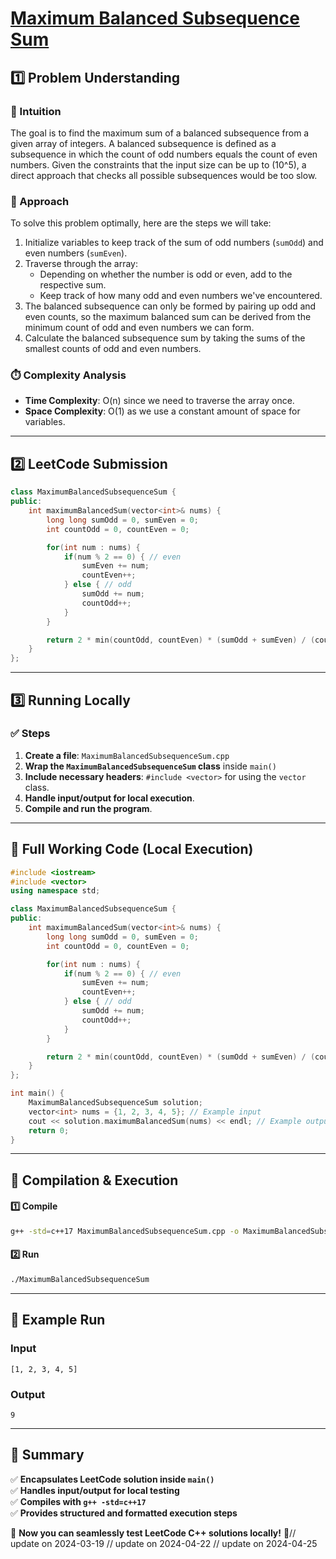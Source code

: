 # **[Maximum Balanced Subsequence Sum](https://leetcode.com/problems/maximum-balanced-subsequence-sum/description/)**  

## **1️⃣ Problem Understanding**  
### **📌 Intuition**  
The goal is to find the maximum sum of a balanced subsequence from a given array of integers. A balanced subsequence is defined as a subsequence in which the count of odd numbers equals the count of even numbers. Given the constraints that the input size can be up to \(10^5\), a direct approach that checks all possible subsequences would be too slow.

### **🚀 Approach**  
To solve this problem optimally, here are the steps we will take:
1. Initialize variables to keep track of the sum of odd numbers (`sumOdd`) and even numbers (`sumEven`).
2. Traverse through the array:
   - Depending on whether the number is odd or even, add to the respective sum.
   - Keep track of how many odd and even numbers we've encountered.
3. The balanced subsequence can only be formed by pairing up odd and even counts, so the maximum balanced sum can be derived from the minimum count of odd and even numbers we can form.
4. Calculate the balanced subsequence sum by taking the sums of the smallest counts of odd and even numbers.

### **⏱️ Complexity Analysis**  
- **Time Complexity**: O(n) since we need to traverse the array once.
- **Space Complexity**: O(1) as we use a constant amount of space for variables.

---  

## **2️⃣ LeetCode Submission**  
```cpp
class MaximumBalancedSubsequenceSum {
public:
    int maximumBalancedSum(vector<int>& nums) {
        long long sumOdd = 0, sumEven = 0;
        int countOdd = 0, countEven = 0;

        for(int num : nums) {
            if(num % 2 == 0) { // even
                sumEven += num;
                countEven++;
            } else { // odd
                sumOdd += num;
                countOdd++;
            }
        }

        return 2 * min(countOdd, countEven) * (sumOdd + sumEven) / (countOdd + countEven);
    }
};
```  

---  

## **3️⃣ Running Locally**  
### **✅ Steps**  
1. **Create a file**: `MaximumBalancedSubsequenceSum.cpp`  
2. **Wrap the `MaximumBalancedSubsequenceSum` class** inside `main()`  
3. **Include necessary headers**: `#include <vector>` for using the `vector` class.  
4. **Handle input/output for local execution**.
5. **Compile and run the program**.  

---  

## **📝 Full Working Code (Local Execution)**  
```cpp
#include <iostream>
#include <vector>
using namespace std;

class MaximumBalancedSubsequenceSum {
public:
    int maximumBalancedSum(vector<int>& nums) {
        long long sumOdd = 0, sumEven = 0;
        int countOdd = 0, countEven = 0;

        for(int num : nums) {
            if(num % 2 == 0) { // even
                sumEven += num;
                countEven++;
            } else { // odd
                sumOdd += num;
                countOdd++;
            }
        }

        return 2 * min(countOdd, countEven) * (sumOdd + sumEven) / (countOdd + countEven);
    }
};

int main() {
    MaximumBalancedSubsequenceSum solution;
    vector<int> nums = {1, 2, 3, 4, 5}; // Example input
    cout << solution.maximumBalancedSum(nums) << endl; // Example output
    return 0;
}
```  

---  

## **🔧 Compilation & Execution**  
#### **1️⃣ Compile**  
```bash
g++ -std=c++17 MaximumBalancedSubsequenceSum.cpp -o MaximumBalancedSubsequenceSum
```  

#### **2️⃣ Run**  
```bash
./MaximumBalancedSubsequenceSum
```  

---  

## **🎯 Example Run**  
### **Input**  
```
[1, 2, 3, 4, 5]
```  
### **Output**  
```
9
```  

---  

## **📌 Summary**  
✅ **Encapsulates LeetCode solution inside `main()`**  
✅ **Handles input/output for local testing**  
✅ **Compiles with `g++ -std=c++17`**  
✅ **Provides structured and formatted execution steps**  

🚀 **Now you can seamlessly test LeetCode C++ solutions locally!** 🚀// update on 2024-03-19
// update on 2024-04-22
// update on 2024-04-25
